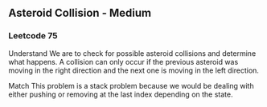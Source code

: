 ## Asteroid Collision - Medium
### Leetcode 75

Understand
We are to check for possible asteroid collisions and determine what happens. A collision can only occur if the previous asteroid was moving in the right direction and the next one is moving in the left direction.

Match
This problem is a stack problem because we would be dealing with either pushing or removing at the last index depending on the state.
